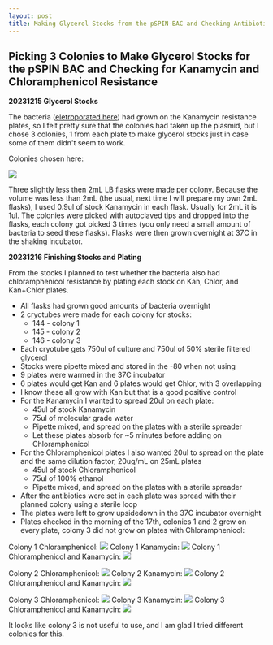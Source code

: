 ```yaml
---
layout: post
title: Making Glycerol Stocks from the pSPIN-BAC and Checking Antibiotic Resistance 
---
```


## Picking 3 Colonies to Make Glycerol Stocks for the pSPIN BAC and Checking for Kanamycin and Chloramphenicol Resistance  

**20231215 Glycerol Stocks**

The bacteria ([eletroporated here](https://meschedl.github.io/Unckless-Lab-Notebook-Maggie/2023/12/14/making-LB-electroporate-pSPIN-BAC-from-Genewiz.html)) had grown on the Kanamycin resistance plates, so I felt pretty sure that the colonies had taken up the plasmid, but I chose 3 colonies, 1 from each plate to make glycerol stocks just in case some of them didn't seem to work. 

Colonies chosen here:

![](https://raw.githubusercontent.com/meschedl/Unckless-Lab-Notebook-Maggie/master/images/20231215-plates.jpeg)

Three slightly less then 2mL LB flasks were made per colony. Because the volume was less than 2mL (the usual, next time I will prepare my own 2mL flasks), I used 0.9ul of stock Kanamycin in each flask. Usually for 2mL it is 1ul. The colonies were picked with autoclaved tips and dropped into the flasks, each colony got picked 3 times (you only need a small amount of bacteria to seed these flasks). Flasks were then grown overnight at 37C in the shaking incubator. 

**20231216 Finishing Stocks and Plating**

From the stocks I planned to test whether the bacteria also had chloramphenicol resistance by plating each stock on Kan, Chlor, and Kan+Chlor plates. 

- All flasks had grown good amounts of bacteria overnight
- 2 cryotubes were made for each colony for stocks:
    - 144 - colony 1
    - 145 - colony 2
    - 146 - colony 3 
- Each cryotube gets 750ul of culture and 750ul of 50% sterile filtered glycerol 
- Stocks were pipette mixed and stored in the -80 when not using 
- 9 plates were warmed in the 37C incubator 
- 6 plates would get Kan and 6 plates would get Chlor, with 3 overlapping 
- I know these all grow with Kan but that is a good positive control 
- For the Kanamycin I wanted to spread 20ul on each plate:
    - 45ul of stock Kanamycin
    - 75ul of molecular grade water 
    - Pipette mixed, and spread on the plates with a sterile spreader 
    - Let these plates absorb for ~5 minutes before adding on Chloramphenicol 
- For the Chloramphenicol plates I also wanted 20ul to spread on the plate and the same dilution factor, 20ug/mL on 25mL plates
    - 45ul of stock Chloramphenicol
    - 75ul of 100% ethanol 
    - Pipette mixed, and spread on the plates with a sterile spreader
- After the antibiotics were set in each plate was spread with their planned colony using a sterile loop 
- The plates were left to grow upsidedown in the 37C incubator overnight 
- Plates checked in the morning of the 17th, colonies 1 and 2 grew on every plate, colony 3 did not grow on plates with Chloramphenicol:

Colony 1 Chloramphenicol: 
![](https://raw.githubusercontent.com/meschedl/Unckless-Lab-Notebook-Maggie/master/images/20231216-colony-1-chlor.jpeg)
Colony 1 Kanamycin: 
![](https://raw.githubusercontent.com/meschedl/Unckless-Lab-Notebook-Maggie/master/images/20231216-colony-1-kan.jpeg)
Colony 1 Chloramphenicol and Kanamycin: 
![](https://raw.githubusercontent.com/meschedl/Unckless-Lab-Notebook-Maggie/master/images/20231216-colony-1-CK.jpeg)

Colony 2 Chloramphenicol: 
![](https://raw.githubusercontent.com/meschedl/Unckless-Lab-Notebook-Maggie/master/images/20231216-colony-2-chlor.jpeg)
Colony 2 Kanamycin: 
![](https://raw.githubusercontent.com/meschedl/Unckless-Lab-Notebook-Maggie/master/images/20231216-colony-2-kan.jpeg)
Colony 2 Chloramphenicol and Kanamycin: 
![](https://raw.githubusercontent.com/meschedl/Unckless-Lab-Notebook-Maggie/master/images/20231216-colony-2-CK.jpeg)

Colony 3 Chloramphenicol: 
![](https://raw.githubusercontent.com/meschedl/Unckless-Lab-Notebook-Maggie/master/images/20231216-colony-3-chlor.jpeg)
Colony 3 Kanamycin: 
![](https://raw.githubusercontent.com/meschedl/Unckless-Lab-Notebook-Maggie/master/images/20231216-colony-3-kan.jpeg)
Colony 3 Chloramphenicol and Kanamycin: 
![](https://raw.githubusercontent.com/meschedl/Unckless-Lab-Notebook-Maggie/master/images/20231216-colony-3-CK.jpeg)

It looks like colony 3 is not useful to use, and I am glad I tried different colonies for this. 